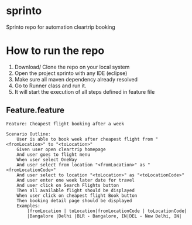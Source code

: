 # sprinto
Sprinto repo for automation cleartrip booking 

# How to run the repo
1. Download/ Clone the repo on your local system
2. Open the project sprinto with any IDE (eclipse)
3. Make sure all maven dependency already resolved
4. Go to Runner class and run it.
5. It will start the execution of all steps defined in feature file

## Feature.feature
```
Feature: Cheapest flight booking after a week 

Scenario Outline: 
	User is able to book week after cheapest flight from "<fromLocation>" to "<toLocation>" 
	Given user open cleartrip homepage 
	And user goes to flight menu 
	When user select OneWay 
	And user select from location "<fromLocation>" as "<fromLocationCode>" 
	And user select to location "<toLocation>" as "<toLocationCode>" 
	And user enter one week later date for travel 
	And user click on Search Flights button 
	Then all available flight should be displayed 
	When user click on cheapest flight Book button 
	Then booking detail page should be displayed 
	Examples: 
		|fromLocation | toLocation|fromLocationCode | toLocationCode|
		|Bangalore |Delhi |BLR - Bangalore, IN|DEL - New Delhi, IN|
```

